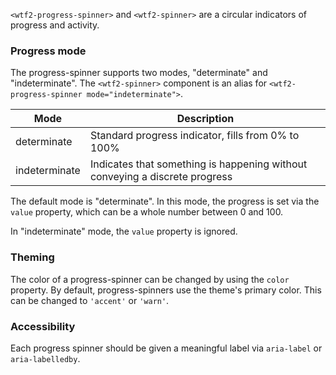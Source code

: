 `<wtf2-progress-spinner>` and `<wtf2-spinner>` are a circular indicators of progress and activity.

<!-- example(progress-spinner-overview) -->

### Progress mode
The progress-spinner supports two modes, "determinate" and "indeterminate".
The `<wtf2-spinner>` component is an alias for `<wtf2-progress-spinner mode="indeterminate">`.

| Mode          | Description                                                                      |
|---------------|----------------------------------------------------------------------------------|
| determinate   | Standard progress indicator, fills from 0% to 100%                               |
| indeterminate | Indicates that something is happening without conveying a discrete progress      |


The default mode is "determinate". In this mode, the progress is set via the `value` property,
which can be a whole number between 0 and 100.

In "indeterminate" mode, the `value` property is ignored.


### Theming
The color of a progress-spinner can be changed by using the `color` property. By default,
progress-spinners use the theme's primary color. This can be changed to `'accent'` or `'warn'`.

### Accessibility
Each progress spinner should be given a meaningful label via `aria-label` or `aria-labelledby`.
